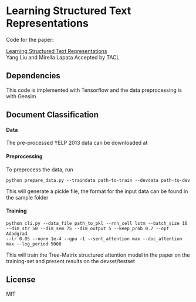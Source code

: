 # Learning Structured Text Representations

Code for the paper:

[Learning Structured Text Representations](https://arxiv.org/abs/1705.09207)  
Yang Liu and Mirella Lapata
Accepted by TACL

## Dependencies
This code is implemented with Tensorflow and the data preprocessing is with Gensim

## Document Classification

#### Data
The pre-processed YELP 2013 data can be downloaded at

#### Preprocessing
To preprocess the data, run
```
python prepare_data.py --traindata path-to-train --devdata path-to-dev
```
This will generate a pickle file, the format for the input data can be found in the sample folder


#### Training
```
python cli.py --data_file path_to_pkl --rnn_cell lstm --batch_size 16 --dim_str 50 --dim_sem 75 --dim_output 5 --keep_prob 0.7 --opt Adadgrad
--lr 0.05 --norm 1e-4 --gpu -1 --sent_attention max --doc_attention max --log_period 5000
```
This will train the Tree-Matrix structured attention model in the paper on the training-set and present results on the devset/testset




## License
MIT